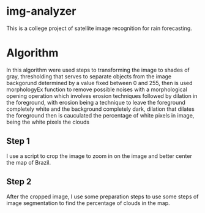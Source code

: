 # img-analyzer
This is a college project of satellite image recognition for rain forecasting.

# Algorithm
In this algorithm were used steps to transforming the image to shades of gray, thresholding that serves to separate objects from the image backgorund determined by a value fixed between 0 and 255, then is used morphologyEx function to remove possible noises with a morphological opening operation which involves erosion techniques followed by dilation in the foreground, with erosion being a technique to leave the foreground completely white and the background completely dark, dilation that dilates the foreground then is cauculated the percentage of white pixels in image, being the white pixels the clouds

## Step 1
I use a script to crop the image to zoom in on the image and better center the map of Brazil.

## Step 2
After the cropped image, I use some preparation steps to use some steps of image segmentation to find the percentage of clouds in the map.